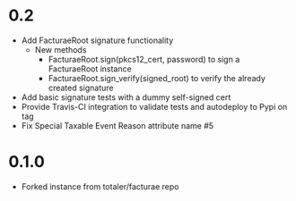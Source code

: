 # 0.2
- Add FacturaeRoot signature functionality
  - New methods
    - FacturaeRoot.sign(pkcs12_cert, password) to sign a FacturaeRoot instance
    - FacturaeRoot.sign_verify(signed_root) to verify the already created signature
- Add basic signature tests with a dummy self-signed cert
- Provide Travis-CI integration to validate tests and autodeploy to Pypi on tag
- Fix Special Taxable Event Reason attribute name #5

# 0.1.0
- Forked instance from totaler/facturae repo
